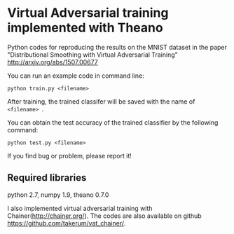 # Virtual Adversarial training implemented with Theano
Python codes for reproducing the results on the MNIST dataset in the paper "Distributional Smoothing with Virtual Adversarial Training" http://arxiv.org/abs/1507.00677 

You can run an example code in command line:
```
python train.py <filename>
```
After training, the trained classifer will be saved with the name of `<filename> `.

You can obtain the test accuracy of the trained classifier by the following command:
```
python test.py <filename>
```
If you find bug or problem, please report it! 

## Required libraries
python 2.7, numpy 1.9, theano 0.7.0
 

I also implemented virtual adversarial training with Chainer(http://chainer.org/).
The codes are also available on github https://github.com/takerum/vat_chainer/.


